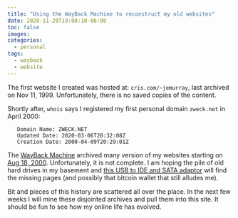 ```yaml
---
title: "Using the WayBack Machine to reconstruct my old websites"
date: 2020-11-20T19:08:10-06:00
toc: false
images:
categories:
  - personal
tags: 
  - wayback
  - website
---
```


The first website I created was hosted at: `cris.com/~jemurray`, last archived on Nov 11, 1999.  Unfortunately, there is no saved copies of the content.

Shortly after, `whois` says I registered my first personal domain `zweck.net` in April 2000:

```
   Domain Name: ZWECK.NET
   Updated Date: 2020-03-06T20:32:08Z
   Creation Date: 2000-04-09T20:29:01Z
```

The [WayBack Machine](https://archive.org/web/) archived many version of my websites starting on [Aug 18, 2000](https://web.archive.org/web/20000818004340/http://www.zweck.net/). Unfortunately, it is not complete.  I am hoping the pile of old hard drives in my basement and [this USB to IDE and SATA adaptor](https://www.amazon.com/Adapter-UNITEK-Universal-External-Support/dp/B01NAUIA6G/ref=mp_s_a_1_4?dchild=1&keywords=Ide+To+Usb+Adapter&qid=1605926920&sr=8-4) will find the missing pages (and possibly that bitcoin wallet that still alludes me).


Bit and pieces of this history are scattered all over the place.  In the next few weeks I will mine these disjointed archives and pull them into this site.  It should be fun to see how my online life has evolved.
